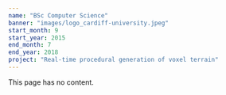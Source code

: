 ```yaml
---
name: "BSc Computer Science"
banner: "images/logo_cardiff-university.jpeg"
start_month: 9
start_year: 2015
end_month: 7
end_year: 2018
project: "Real-time procedural generation of voxel terrain"
---
```


This page has no content.
